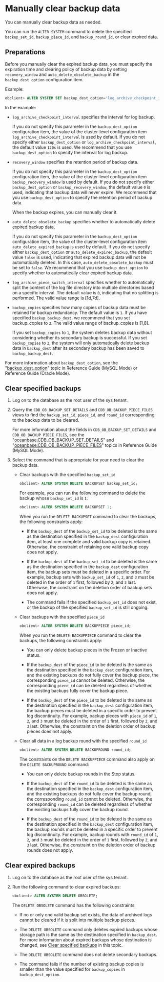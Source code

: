 Manually clear backup data 
===============================================

You can manually clear backup data as needed. 

You can run the `ALTER SYSTEM` command to delete the specified `backup_set_id`, `backup_piece_id`, and `backup_round_id`, or clear expired data. 

Preparations 
---------------------------------

Before you manually clear the expired backup data, you must specify the expiration time and clearing policy of backup data by setting `recovery_window` and `auto_delete_obsolete_backup` in the `backup_dest_option` configuration item. 

Example:

```sql
obclient> ALTER SYSTEM SET backup_dest_option='log_archive_checkpoint_interval=5s&recovery_window=7d&auto_delete_obsolete_backup=false&log_archive_piece_switch_interval=120s&backup_copies=2';
```



In the example:

* `log_archive_checkpoint_interval` specifies the interval for log backup. 

  If you do not specify this parameter in the `backup_dest_option` configuration item, the value of the cluster-level configuration item `log_archive_checkpoint_interval` is used by default. If you do not specify either `backup_dest_option` or `log_archive_checkpoint_interval`, the default value `120s` is used. We recommend that you use `backup_dest_option` to specify the interval for log backup.
  

* `recovery_window` specifies the retention period of backup data. 

  If you do not specify this parameter in the `backup_dest_option` configuration item, the value of the cluster-level configuration item `backup_recovery_window` is used by default. If you do not specify either `backup_dest_option` or `backup_recovery_window`, the default value `0` is used, indicating that backup data will never expire. We recommend that you use `backup_dest_option` to specify the retention period of backup data. 

  When the backup expires, you can manually clear it.
  

* `auto_delete_obsolete_backup` specifies whether to automatically delete expired backup data. 

  If you do not specify this parameter in the `backup_dest_option` configuration item, the value of the cluster-level configuration item `auto_delete_expired_backup` is used by default. If you do not specify either `backup_dest_option` or `auto_delete_expired_backup`, the default value `false` is used, indicating that expired backup data will not be automatically deleted. In this case, `auto_delete_obsolete_backup` must be set to `false`. We recommend that you use `backup_dest_option` to specify whether to automatically clear expired backup data.
  

* `log_archive_piece_switch_interval` specifies whether to automatically split the content of the log file directory into multiple directories based on a specific interval. The default value is `0`, indicating that no splitting is performed. The valid value range is \[1d,7d\].

  

* `backup_copies` specifies how many copies of backup data must be retained for backup redundancy. The default value is `1`. If you have specified `backup_backup_dest`, we recommend that you set backup_copies to `2`. The valid value range of backup_copies is \[1,8\]. 

  If you set `backup_copies` to `1`, the system deletes backup data without considering whether its secondary backup is successful. If you set `backup_copies` to `2`, the system will only automatically delete backup data in `backup_dest` after its secondary backup has been saved to `backup_backup_dest`.
  




For more information about `backup_dest_option`, see the "[backup_dest_option](/en-US/13.reference-guide/3.system-configuration-items/18.backup_dest_option.md)" topic in Reference Guide (MySQL Mode) or Reference Guide (Oracle Mode).

Clear specified backups 
--------------------------------------------

1. Log on to the database as the root user of the sys tenant.

   

2. Query the `CDB_OB_BACKUP_SET_DETAILS` and `CDB_OB_BACKUP_PIECE_FILES` views to find the `backup_set_id`, `piece_id`, and `round_id` corresponding to the backup data to be cleared. 

   For more information about the fields in `CDB_OB_BACKUP_SET_DETAILS` and `CDB_OB_BACKUP_PIECE_FILES`, see the "[oceanbase.CDB_OB_BACKUP_SET_DETAILS](/en-US/13.reference-guide/1.system-views/1.dictionary-views/44.oceanbase-cdb_ob_backup_set_details.md)" and "[oceanbase.CDB_OB_BACKUP_PIECE_FILES](/en-US/13.reference-guide/1.system-views/1.dictionary-views/45.oceanbase-cdb_ob_backup_piece_files.md)" topics in Reference Guide (MySQL Mode).
   

3. Select the command that is appropriate for your need to clear the backup data. 

   * Clear backups with the specified `backup_set_id`

     ```sql
     obclient> ALTER SYSTEM DELETE BACKUPSET backup_set_id;
     ```

     

     For example, you can run the following command to delete the backup whose `backup_set_id` is `1`: 

     ```sql
     obclient> ALTER SYSTEM DELETE BACKUPSET 1;
     ```

     

     When you run the `DELETE BACKUPSET` command to clear the backups, the following constraints apply:
     * If the `backup_dest` of the `backup_set_id` to be deleted is the same as the destination specified in the `backup_dest` configuration item, at least one complete and valid backup copy is retained. Otherwise, the constraint of retaining one valid backup copy does not apply.

       
     
     * If the `backup_dest` of the `backup_set_id` to be deleted is the same as the destination specified in the `backup_dest` configuration item, the backup sets must be deleted in a specific order. For example, backup sets with `backup_set_id` of `1`, `2`, and `3` must be deleted in the order of `1` first, followed by `2`, and `3` last. Otherwise, the constraint on the deletion order of backup sets does not apply.

       
     
     * The command fails if the specified `backup_set_id` does not exist, or the backup of the specified `backup_set_id` is still ongoing.

       
     

     
   
   * Clear backups with the specified `piece_id`

     ```sql
     obclient> ALTER SYSTEM DELETE BACKUPPIECE piece_id;
     ```

     

     When you run the `DELETE BACKUPPIECE` command to clear the backups, the following constraints apply:
     * You can only delete backup pieces in the Frozen or Inactive status.

       
     
     * If the `backup_dest` of the `piece_id` to be deleted is the same as the destination specified in the `backup_dest` configuration item, and the existing backups do not fully cover the backup piece, the corresponding `piece_id` cannot be deleted. Otherwise, the corresponding `piece_id` can be deleted regardless of whether the existing backups fully cover the backup piece.

       
     
     * If the `backup_dest` of the `piece_id` to be deleted is the same as the destination specified in the `backup_dest` configuration item, the backup pieces must be deleted in a specific order to prevent log discontinuity. For example, backup pieces with `piece_id` of `1`, `2`, and `3` must be deleted in the order of `1` first, followed by `2`, and `3` last. Otherwise, the constraint on the deletion order of backup pieces does not apply.

       
     

     
   
   * Clear all data in a log backup round with the specified `round_id`

     ```sql
     obclient> ALTER SYSTEM DELETE BACKUPROUND round_id;
     ```

     

     The constraints on the `DELETE BACKUPPIECE` command also apply on the `DELETE BACKUPROUND` command:
     * You can only delete backup rounds in the Stop status.

       
     
     * If the `backup_dest` of the `round_id` to be deleted is the same as the destination specified in the `backup_dest` configuration item, and the existing backups do not fully cover the backup round, the corresponding `round_id` cannot be deleted. Otherwise, the corresponding `round_id` can be deleted regardless of whether the existing backups fully cover the backup round.

       
     
     * If the `backup_dest` of the `round_id` to be deleted is the same as the destination specified in the `backup_dest` configuration item, the backup rounds must be deleted in a specific order to prevent log discontinuity. For example, backup rounds with `round_id` of `1`, `2`, and `3` must be deleted in the order of `1` first, followed by `2`, and `3` last. Otherwise, the constraint on the deletion order of backup rounds does not apply.

       
     

     
   

   




Clear expired backups 
------------------------------------------

1. Log on to the database as the root user of the sys tenant.

   

2. Run the following command to clear expired backups: 

   ```sql
   obclient> ALTER SYSTEM DELETE OBSOLETE;
   ```

   

   The `DELETE OBSOLETE` command has the following constraints:
   * If no or only one valid backup set exists, the data of archived logs cannot be cleared if it is split into multiple backup pieces.

     
   
   * The `DELETE OBSOLETE` command only deletes expired backups whose storage path is the same as the destination specified in `backup_dest`. For more information about expired backups whose destination is changed, see [Clear specified backups](#section-vgg-eaw-fk8) in this topic.

     
   
   * The `DELETE OBSOLETE` command does not delete secondary backups.

     
   
   * The command fails if the number of existing backup copies is smaller than the value specified for `backup_copies` in `backup_dest_option`.

     
   

   



